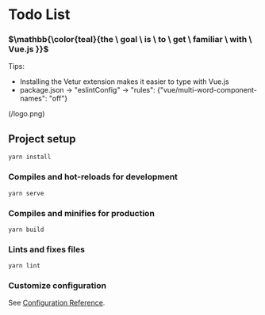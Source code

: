 # Todo List

### $\mathbb{\color{teal}{the \ goal \ is \ to \ get \ familiar \ with \ Vue.js  }}$

Tips:

- Installing the Vetur extension makes it easier to type with Vue.js
- package.json -> "eslintConfig" -> "rules": {"vue/multi-word-component-names": "off"}

(/logo.png)

## Project setup

```
yarn install
```

### Compiles and hot-reloads for development

```
yarn serve
```

### Compiles and minifies for production

```
yarn build
```

### Lints and fixes files

```
yarn lint
```

### Customize configuration

See [Configuration Reference](https://cli.vuejs.org/config/).
